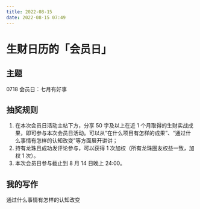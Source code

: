 ```yaml
---
title: 2022-08-15
date: 2022-08-15 07:49
---
```


# 生财日历的「会员日」

## 主题
0718 会员日：七月有好事

## 抽奖规则
1. 在本次会员日活动主帖下方，分享 50 字及以上在近 1 个月取得的生财实战成果，即可参与本次会员日活动。可以从“在什么项目有怎样的成果”、“通过什么事情有怎样的认知改变”等方面展开讲讲；
2. 持有龙珠且成功发评论参与，可以获得 1 次加权（所有龙珠圈友权益一致，加权 1 次）。
3. 本次会员日参与截止到 8 月 14 日晚上 24:00。

## 我的写作
通过什么事情有怎样的认知改变